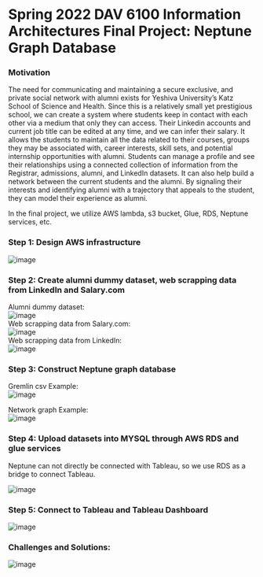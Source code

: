 # Spring 2022 DAV 6100 Information Architectures Final Project: Neptune Graph Database

### Motivation<br>
The need for communicating and maintaining a secure exclusive, and private social network with alumni exists for Yeshiva University’s Katz School of Science and Health. Since this is a relatively small yet prestigious school, we can create a system where students keep in contact with each other via a medium that only they can access. Their Linkedin accounts and current job title can be edited at any time, and we can infer their salary. It allows the students to maintain all the data related to their courses, groups they may be associated with, career interests, skill sets, and potential internship opportunities with alumni. Students can manage a profile and see their relationships using a connected collection of information from the Registrar, admissions, alumni, and LinkedIn datasets. It can also help build a network between the current students and the alumni. By signaling their interests and identifying alumni with a trajectory that appeals to the student, they can model their experience as alumni. 

In the final project, we utilize AWS lambda, s3 bucket, Glue, RDS, Neptune services, etc. 

### Step 1: Design AWS infrastructure

![image](https://github.com/sczhou0705/IA-FinalProject-YUconnect/blob/main/IA-Final_Project_AWS_Lucid_Chart%20(3).png)

### Step 2: Create alumni dummy dataset, web scrapping data from LinkedIn and Salary.com
Alumni dummy dataset:<br>![image](https://github.com/sczhou0705/IA-FinalProject-YUconnect/blob/main/image/alumni-data.png)<br>
Web scrapping data from Salary.com:<br>![image](https://github.com/sczhou0705/IA-FinalProject-YUconnect/blob/main/image/salary_com-data.png)<br>
Web scrapping data from LinkedIn:<br>![image](https://github.com/sczhou0705/IA-FinalProject-YUconnect/blob/main/image/linkedin-data.png)<br>

### Step 3: Construct Neptune graph database
Gremlin csv Example:<br> ![image](https://github.com/sczhou0705/IA-FinalProject-YUconnect/blob/main/image/csvGremlin.png)

Network graph Example:<br> 
![image](https://github.com/sczhou0705/IA-FinalProject-YUconnect/blob/main/image/network%20graph%20sample.png)

### Step 4: Upload datasets into MYSQL through AWS RDS and glue services
Neptune can not directly be connected with Tableau, so we use RDS as a bridge to connect Tableau.

![image](https://github.com/sczhou0705/IA-FinalProject-YUconnect/blob/main/image/schema.png)

### Step 5: Connect to Tableau and Tableau Dashboard

![image](https://github.com/sczhou0705/IA-FinalProject-YUconnect/blob/main/image/Yeshiva_University_Katz_School_Alumni_Data_Visualization.png)

### Challenges and Solutions:
![image](https://github.com/sczhou0705/IA-FinalProject-YUconnect/blob/main/image/Challenge.png)
